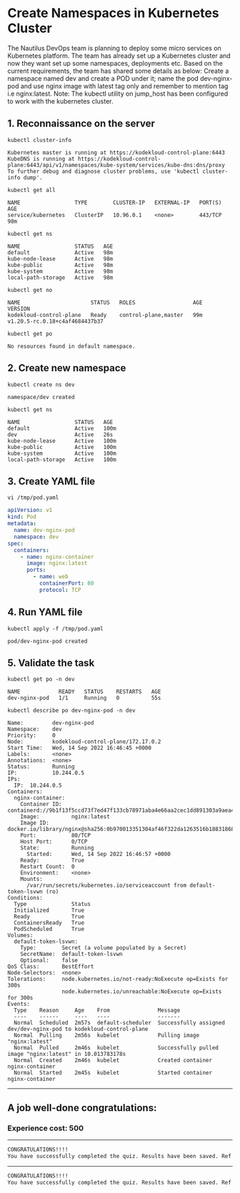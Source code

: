 # Create Namespaces in Kubernetes Cluster

The Nautilus DevOps team is planning to deploy some micro services on Kubernetes platform. The team has already set up a Kubernetes cluster and now they want set up some namespaces, deployments etc. Based on the current requirements, the team has shared some details as below:
Create a namespace named dev and create a POD under it; name the pod dev-nginx-pod and use nginx image with latest tag only and remember to mention tag i.e nginx:latest.
Note: The kubectl utility on jump_host has been configured to work with the kubernetes cluster.


## 1. Reconnaissance on the server
`kubectl cluster-info`  
```console
Kubernetes master is running at https://kodekloud-control-plane:6443
KubeDNS is running at https://kodekloud-control-plane:6443/api/v1/namespaces/kube-system/services/kube-dns:dns/proxy
To further debug and diagnose cluster problems, use 'kubectl cluster-info dump'.
```

`kubectl get all`  
```console
NAME                 TYPE        CLUSTER-IP   EXTERNAL-IP   PORT(S)   AGE
service/kubernetes   ClusterIP   10.96.0.1    <none>        443/TCP   98m
```

`kubectl get ns`  
```console
NAME                 STATUS   AGE
default              Active   98m
kube-node-lease      Active   98m
kube-public          Active   98m
kube-system          Active   98m
local-path-storage   Active   98m
```

`kubectl get no`  
```console
NAME                      STATUS   ROLES                  AGE   VERSION
kodekloud-control-plane   Ready    control-plane,master   99m   v1.20.5-rc.0.18+c4af4684437b37
```

`kubectl get po`  
```console
No resources found in default namespace.
```


## 2. Create new namespace
`kubectl create ns dev`  
```console
namespace/dev created
```

`kubectl get ns`  
```console
NAME                 STATUS   AGE
default              Active   100m
dev                  Active   26s
kube-node-lease      Active   100m
kube-public          Active   100m
kube-system          Active   100m
local-path-storage   Active   100m
```


## 3. Create YAML file
`vi /tmp/pod.yaml`  

```yaml
apiVersion: v1
kind: Pod
metadata:
  name: dev-nginx-pod
  namespace: dev
spec:
  containers:
    - name: nginx-container
      image: nginx:latest
      ports:
        - name: web
          containerPort: 80
          protocol: TCP
```


## 4. Run YAML file
`kubectl apply -f /tmp/pod.yaml`  
```console
pod/dev-nginx-pod created
```


## 5. Validate the task
`kubectl get po -n dev`  
```console
NAME            READY   STATUS    RESTARTS   AGE
dev-nginx-pod   1/1     Running   0          55s
```

`kubectl describe po dev-nginx-pod -n dev`  
```console
Name:         dev-nginx-pod
Namespace:    dev
Priority:     0
Node:         kodekloud-control-plane/172.17.0.2
Start Time:   Wed, 14 Sep 2022 16:46:45 +0000
Labels:       <none>
Annotations:  <none>
Status:       Running
IP:           10.244.0.5
IPs:
  IP:  10.244.0.5
Containers:
  nginx-container:
    Container ID:   containerd://9b1f13f5ccd73f7ed47f133cb78971aba4e66aa2cec1dd891303a9aea458c550
    Image:          nginx:latest
    Image ID:       docker.io/library/nginx@sha256:0b970013351304af46f322da1263516b188318682b2ab1091862497591189ff1
    Port:           80/TCP
    Host Port:      0/TCP
    State:          Running
      Started:      Wed, 14 Sep 2022 16:46:57 +0000
    Ready:          True
    Restart Count:  0
    Environment:    <none>
    Mounts:
      /var/run/secrets/kubernetes.io/serviceaccount from default-token-lsvwn (ro)
Conditions:
  Type              Status
  Initialized       True 
  Ready             True 
  ContainersReady   True 
  PodScheduled      True 
Volumes:
  default-token-lsvwn:
    Type:        Secret (a volume populated by a Secret)
    SecretName:  default-token-lsvwn
    Optional:    false
QoS Class:       BestEffort
Node-Selectors:  <none>
Tolerations:     node.kubernetes.io/not-ready:NoExecute op=Exists for 300s
                 node.kubernetes.io/unreachable:NoExecute op=Exists for 300s
Events:
  Type    Reason     Age    From               Message
  ----    ------     ----   ----               -------
  Normal  Scheduled  2m57s  default-scheduler  Successfully assigned dev/dev-nginx-pod to kodekloud-control-plane
  Normal  Pulling    2m56s  kubelet            Pulling image "nginx:latest"
  Normal  Pulled     2m46s  kubelet            Successfully pulled image "nginx:latest" in 10.013783178s
  Normal  Created    2m46s  kubelet            Created container nginx-container
  Normal  Started    2m45s  kubelet            Started container nginx-container
```


---
## A job well-done congratulations:
### Experience cost: 500

---

```bash
CONGRATULATIONS!!!!
You have successfully completed the quiz. Results have been saved. Ref ID:6321ed3f00d6ef2dcfd99474
```

---

```bash
CONGRATULATIONS!!!!
You have successfully completed the quiz. Results have been saved. Ref ID:638f75df5da940a495c310e7
```
